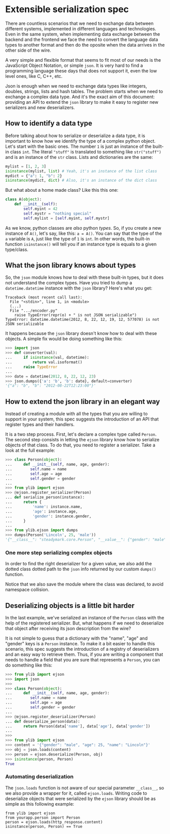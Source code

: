 # Extensible serialization spec

There are countless scenarios that we need to exchange data between
different systems, implemented in different languages and technologies.
Even in the same system, when implementing data exchange between the
backend and the frontend we face the need to convert the language data
types to another format and then do the oposite when the data arrives in
the other side of the wire.

A very simple and flexible format that seems to fit most of our needs is
the JavaScript Object Notation, or simple `json`. It is very hard to
find a programming language these days that does not support it, even
the low level ones, like C, C++, etc.

Json is enough when we need to exchange data types like integers,
doubles, strings, lists and hash tables. The problem starts when we need
to exchange a complex data type. And it's the exact aim of this
document: providing an API to extend the `json` library to make it easy
to register new serializers and new deserializers.

## How to identify a data type

Before talking about how to serialize or deserialize a data type, it is
important to know how we identify the type of a complex python
object. Let's start with the basic ones. The number `1` is just an
instance of the built-in class `int`. The literal `"stuff"` is
translated to something like `str("stuff")` and is an instance of the
`str` class. Lists and dictionaries are the same:

```python
mylist = [1, 2, 3]
isinstance(mylist, list) # Yeah, it's an instance of the list class
mydict = {"a": 1, "b": 2}
isinstance(mydict, dict) # Also, it's an instance of the dict class
```

But what about a home made class? Like this this one:

```python
class A(object):
    def __init__(self):
        self.myint = 42
        self.mystr = "nothing special"
        self.mylist = [self.myint, self.mystr]
```

As we know, python classes are *also* python *types*. So, if you create
a new instance of `A()`, let's say, like this: `a = A()`. You can say
that the type of the `a` variable is `A`, just like the type of `1` is
`int`. In other words, the built-in function `isinstance()` will tell
you if an instance type is equals to a given type/class.

## What the json library knows about types

So, the `json` module knows how to deal with these built-in types, but
it does not understand the complex types. Have you tried to dump a
`datetime.datetime` instance with the `json` library? Here's what you
get:

```
Traceback (most recent call last):
  File "<stdin>", line 1, in <module>
  (...)
  File ".../encoder.py"
    raise TypeError(repr(o) + " is not JSON serializable")
TypeError: datetime.datetime(2012, 8, 22, 12, 19, 12, 577078) is not JSON serializable
```

It happens because the `json` library doesn't know how to deal with
these objects. A simple fix would be doing something like this:

```python
>>> import json
>>> def converter(val):
...     if isinstance(val, datetime):
...         return val.isoformat()
...     raise TypeError
...
>>> date = datetime(2012, 8, 22, 12, 23)
>>> json.dumps({'a': 'b', 'b': date}, default=converter)
'{"a": "b", "b": "2012-08-22T12:23:00"}'
```

## How to extend the json library in an elegant way

Instead of creating a module with all the types that you are willing to
support in your system, this spec suggests the introduction of an API
that register types and their handlers.

It is a two step process. First, let's declare a complex type called
`Person`. The second step consists in letting the `ejson` library know
how to serialize objects of that class. To do that, you need to
register a serializer. Take a look at the full example:

```python
>>> class Person(object):
...     def __init__(self, name, age, gender):
...        self.name = name
...        self.age = age
...        self.gender = gender
...
>>> from ylib import ejson
>>> @ejson.register_serializer(Person)
... def serialize_person(instance):
...     return {
...         'name': instance.name,
...         'age': instance.age,
...         'gender': instance.gender,
...     }
...
>>> from ylib.ejson import dumps
>>> dumps(Person('Lincoln', 25, 'male'))
'{"__class__": "steadymark.core.Person", "__value__": {"gender": "male", "age": 25, "name": "Lincoln"}}'
```

### One more step serializing complex objects

In order to find the right deserializer for a given value, we also add
the dotted class dotted path to the `json` info returned by our custom
`dumps()` function.

Notice that we also save the module where the class was declared, to
avoid namespace collision.

## Deserializing objects is a little bit harder

In the last example, we've serialized an instance of the `Person` class
with the help of the registered serializer. But, what happens if we need
to deserialize that object after receiving its json description from the
wire?

It is not simple to guess that a dictionary with the "name", "age" and
"gender" keys is a `Person` instance. To make it a bit easier to handle
this scenario, this spec suggests the introduction of a registry of
deserializers and an easy way to retrieve them. Thus, if you are writing
a component that needs to handle a field that you are sure that
represents a `Person`, you can do something like this:

```python
>>> from ylib import ejson
>>> import json
>>>
>>> class Person(object):
...     def __init__(self, name, age, gender):
...        self.name = name
...        self.age = age
...        self.gender = gender
...
>>> @ejson.register_deserializer(Person)
... def deserialize_person(data):
...     return Person(data['name'], data['age'], data['gender'])
...
>>>
>>> from ylib import ejson
>>> content = '{"gender": "male", "age": 25, "name": "Lincoln"}'
>>> obj = json.loads(content)
>>> person = ejson.deserialize(Person, obj)
>>> isinstance(person, Person)
True
```

### Automating deserialization

The `json.loads` function is not aware of our special parameter
`__class__`, so we also provide a wrapper for it, called `ejson.loads`.
Writing code to deserialize objects that were serialized by the `ejson`
library should be as simple as this following example:

```
from ylib import ejson
from yourapp.person import Person
person = ejson.loads(http_response.content)
isinstance(person, Person) == True
```
